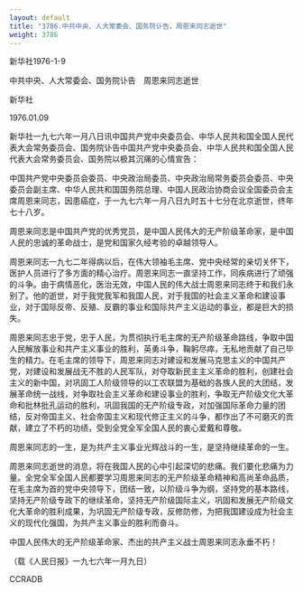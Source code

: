 ```yaml
---
layout: default
title: "3786.中共中央、人大常委会、国务院讣告，周恩来同志逝世"
weight: 3786
---
```


新华社1976-1-9

中共中央、人大常委会、国务院讣告　周恩来同志逝世

新华社

1976.01.09

新华社一九七六年一月八日讯中国共产党中央委员会、中华人民共和国全国人民代表大会常务委员会、国务院讣告中国共产党中央委员会、中华人民共和国全国人民代表大会常务委员会、国务院以极其沉痛的心情宣告：

中国共产党中央委员会委员、中央政治局委员、中央政治局常务委员会委员、中央委员会副主席、中华人民共和国国务院总理、中国人民政治协商会议全国委员会主席周恩来同志，因患癌症，于一九七六年一月八日九时五十七分在北京逝世，终年七十八岁。

周恩来同志是中国共产党的优秀党员，是中国人民伟大的无产阶级革命家，是中国人民的忠诚的革命战士，是党和国家久经考验的卓越领导人。

周恩来同志一九七二年得病以后，在伟大领袖毛主席、党中央经常的亲切关怀下，医护人员进行了多方面的精心治疗。周恩来同志一直坚持工作，同疾病进行了顽强的斗争。由于病情恶化，医治无效，中国人民的伟大战士周恩来同志终于和我们永别了。他的逝世，对于我党我军和我国人民，对于我国的社会主义革命和建设事业，对于国际反帝、反殖、反霸的事业和国际共产主义运动的事业，都是巨大的损失。

周恩来同志忠于党，忠于人民，为贯彻执行毛主席的无产阶级革命路线，争取中国人民解放事业和共产主义事业的胜利，英勇斗争，鞠躬尽瘁，无私地贡献了自己毕生的精力。在毛主席的领导下，周恩来同志对建设和发展马克思主义的中国共产党，对建设和发展战无不胜的人民军队，对夺取新民主主义革命的胜利，创建社会主义的新中国，对巩固工人阶级领导的以工农联盟为基础的各族人民的大团结，发展革命统一战线，对争取社会主义革命和建设事业的胜利，争取无产阶级文化大革命和批林批孔运动的胜利，巩固我国的无产阶级专政，对加强国际革命力量的团结，反对帝国主义、社会帝国主义和现代修正主义的斗争，都作出了不可磨灭的贡献，建立了不朽的功绩，受到全党全军全国人民的衷心爱戴和尊敬。

周恩来同志的一生，是为共产主义事业光辉战斗的一生，是坚持继续革命的一生。

周恩来同志逝世的消息，将在我国人民的心中引起深切的悲痛。我们要化悲痛为力量。全党全军全国人民都要学习周恩来同志的无产阶级革命精神和高尚革命品质，在毛主席为首的党中央领导下，团结一致，以阶级斗争为纲，坚持党的基本路线，坚持无产阶级专政下的继续革命，坚持无产阶级国际主义，巩固和发展无产阶级文化大革命的胜利成果，为巩固无产阶级专政，反修防修，为把我国建设成为社会主义的现代化强国，为共产主义事业的胜利而奋斗。

中国人民伟大的无产阶级革命家、杰出的共产主义战士周恩来同志永垂不朽！

（载《人民日报》一九七六年一月九日）

CCRADB

